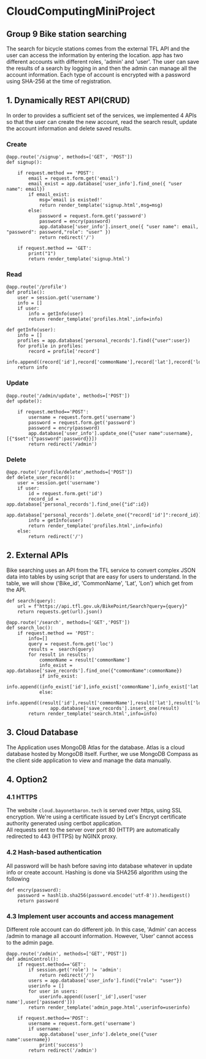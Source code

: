 # CloudComputingMiniProject

## Group 9 Bike station searching

The search for bicycle stations comes from the external TFL API and the user can access the information by entering the location. 
app has two different accounts with different roles, 'admin' and 'user'. The user can save the results of a search by logging in and then the admin can manage all the account information.
Each type of account is encrypted with a password using SHA-256 at the time of registration.

## 1. Dynamically REST API(CRUD)

In order to provides a sufficient set of the services, we implemented 4 APIs 
so that the user can create the new account, read the search result, 
update the account information and delete saved results.

### Create
```
@app.route('/signup', methods=['GET', 'POST'])
def signup():

	if request.method == 'POST':
		email = request.form.get('email')
		email_exist = app.database['user_info'].find_one({ "user name": email})
		if email_exist:
			msg='email is existed!'
			return render_template('signup.html',msg=msg)
		else:
			password = request.form.get('password')
			password = encry(password)
			app.database['user_info'].insert_one({ "user name": email, "password": password,"role": "user" })
			return redirect('/')

	if request.method == 'GET':
		print("1")
		return render_template('signup.html')
```
### Read

```
@app.route('/profile')
def profile():
	user = session.get('username')
	info = []
	if user:
		info = getInfo(user)
		return render_template('profiles.html',info=info)

def getInfo(user):
	info = []
	profiles = app.database['personal_records'].find({"user":user})
	for profile in profiles:
		record = profile['record']
		info.append((record['id'],record['commonName'],record['lat'],record['lon']))
	return info
```


### Update
```
@app.route('/admin/update', methods=['POST'])
def update():

	if request.method=='POST':
		username = request.form.get('username')
		password = request.form.get('password')
		password = encry(password)
		app.database['user_info'].update_one({"user name":username},[{"$set":{"password":password}}])
		return redirect('/admin')
```
### Delete
```
@app.route('/profile/delete',methods=['POST'])
def delete_user_record():
	user = session.get('username')
	if user:
		id = request.form.get('id')
		record_id = app.database['personal_records'].find_one({"id":id})
		app.database['personal_records'].delete_one({"record['id']":record_id})
		info = getInfo(user)
		return render_template('profiles.html',info=info)
	else:
		return redirect('/')
```
## 2. External APIs

Bike searching uses an API from the TFL service to convert complex JSON data into tables by using script that are easy for users to understand. 
In the table, we will show ('Bike_id', 'CommonName', 'Lat', 'Lon') which get from the API. 

```
def search(query):
    url = f"https://api.tfl.gov.uk/BikePoint/Search?query={query}"
    return requests.get(url).json()
    
@app.route('/search', methods=['GET','POST'])
def search_loc():
	if request.method == 'POST':
		info=[]
		query = request.form.get('loc')
		results =  search(query)
		for result in results:
			commonName = result['commonName']
			info_exist = app.database['save_records'].find_one({"commonName":commonName})
			if info_exist:
				info.append((info_exist['id'],info_exist['commonName'],info_exist['lat'],info_exist['lon']))
			else:
				info.append((result['id'],result['commonName'],result['lat'],result['lon']))
				app.database['save_records'].insert_one(result)
		return render_template('search.html',info=info)
```



## 3. Cloud Database

The Application uses MongoDB Atlas for the database. Atlas is a cloud database hosted by MongoDB itself. 
Further, we use MongoDB Compass as the client side application to view and manage the data manually.   

## 4. Option2

### 4.1 HTTPS

The website `cloud.bayonetbaron.tech` is served over https, using SSL encryption. We're using a certificate issued by Let's Encrypt certificate authority generated using certbot application.  
All requests sent to the server over port 80 (HTTP) are automatically redirected to 443 (HTTPS) by NGINX proxy.

### 4.2 Hash-based authentication

All password will be hash before saving into database whatever in update info or create account. Hashing is done via SHA256 algorithm using the following 

```
def encry(password):
    password = hashlib.sha256(password.encode('utf-8')).hexdigest()
    return password
```


### 4.3 Implement user accounts and access management

Different role account can do different job. In this case, 'Admin' can access /admin to manage all account information. However, 'User' cannot access to the admin page.

```
@app.route('/admin', methods=['GET','POST'])
def adminControl():
	if request.method=='GET':
		if session.get('role') != 'admin':
			return redirect('/')
		users = app.database['user_info'].find({"role": "user"})
		userinfo = []
		for user in users:			
			userinfo.append((user['_id'],user['user name'],user['password']))
		return render_template('admin_page.html',userinfo=userinfo)

	if request.method=='POST':
		username = request.form.get('username')
		if username:
			app.database['user_info'].delete_one({"user name":username})
			print('success')
		return redirect('/admin')
```







